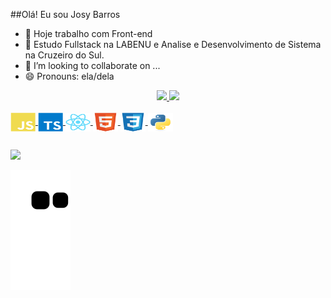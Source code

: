##Olá! Eu sou Josy Barros

- 🔭 Hoje trabalho com Front-end
- 🌱 Estudo Fullstack na LABENU e Analise e Desenvolvimento de Sistema na Cruzeiro do Sul. 
- 👯 I’m looking to collaborate on ...
- 😄 Pronouns: ela/dela

<div align="center">
  <a href="https://github.com/josybarros">
  <img height="180em" src="https://github-readme-stats.vercel.app/api?username=josybarros&show_icons=true&theme=dracula&include_all_commits=true&count_private=true"/>
  <img height="180em" src="https://github-readme-stats.vercel.app/api/top-langs/?username=josybarros&layout=compact&langs_count=7&theme=dracula"/>
</div>

<div style="display: inline_block"><br>
  <img align="center" alt="Josy-Js" height="30" width="40" src="https://raw.githubusercontent.com/devicons/devicon/master/icons/javascript/javascript-plain.svg">
  <img align="center" alt="Josy-Ts" height="30" width="40" src="https://raw.githubusercontent.com/devicons/devicon/master/icons/typescript/typescript-plain.svg">
  <img align="center" alt="Josy-React" height="30" width="40" src="https://raw.githubusercontent.com/devicons/devicon/master/icons/react/react-original.svg">
  <img align="center" alt="Josy-HTML" height="30" width="40" src="https://raw.githubusercontent.com/devicons/devicon/master/icons/html5/html5-original.svg">
  <img align="center" alt="Josy-CSS" height="30" width="40" src="https://raw.githubusercontent.com/devicons/devicon/master/icons/css3/css3-original.svg">
  <img align="center" alt="Josy-Python" height="30" width="40" src="https://raw.githubusercontent.com/devicons/devicon/master/icons/python/python-original.svg">
 
</div>

##
<div>
<a href="https://www.linkedin.com/in/j%C3%B4se-barros-506074174" target="_blank"><img src="https://img.shields.io/badge/-LinkedIn-%230077B5?style=for-the-badge&logo=linkedin&logoColor=white" target="_blank"></a> 

![Snake animation](https://github.com/JosyBarros/josybarros/blob/output/github-contribution-grid-snake.svg)

</div>
